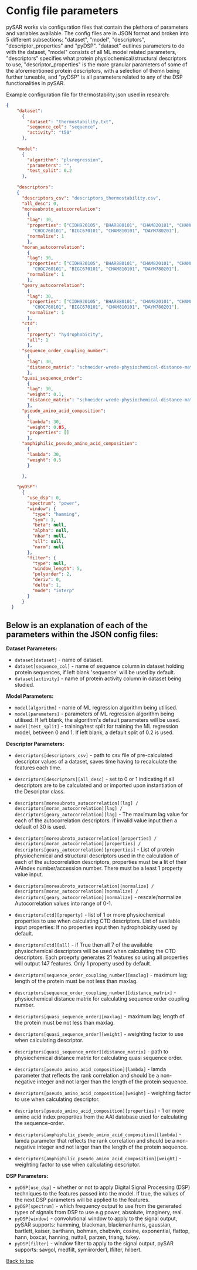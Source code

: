 # Config file parameters <a name="TOP"></a>

pySAR works via configuration files that contain the plethora of parameters and variables available. The config files are in JSON format and broken into 5 different subsections: "dataset", "model", "descriptors", "descriptor_properties" and "pyDSP". "dataset" outlines parameters to do with the dataset, "model" consists of all ML model related parameters, "descriptors" specifies what protein physiochemical/structural descriptors to use, "descriptor_properties" is the more granular parameters of some of the aforementioned protein descriptors, with a selection of themn being further tuneable, and "pyDSP" is all parameters related to any of the DSP functionalities in pySAR. <br>

Example configuration file for thermostability.json used in research:

```json
{
    "dataset": 
      {
        "dataset": "thermostability.txt",
        "sequence_col": "sequence",
        "activity": "t50"
      },
  
    "model": 
      {
        "algorithm": "plsregression",
        "parameters": "",
        "test_split": 0.2
      },
  
    "descriptors":
    {
      "descriptors_csv": "descriptors_thermostability.csv",
      "all_desc": 0,
      "moreaubroto_autocorrelation":
        {
        "lag": 30,
        "properties": ["CIDH920105", "BHAR880101", "CHAM820101", "CHAM820102",
          "CHOC760101", "BIGC670101", "CHAM810101", "DAYM780201"],
        "normalize": 1
        },
      "moran_autocorrelation":
        {
        "lag": 30,
        "properties": ["CIDH920105", "BHAR880101", "CHAM820101", "CHAM820102",
          "CHOC760101", "BIGC670101", "CHAM810101", "DAYM780201"],
        "normalize": 1
        },
      "geary_autocorrelation":
        {
        "lag": 30,
        "properties": ["CIDH920105", "BHAR880101", "CHAM820101", "CHAM820102",
          "CHOC760101", "BIGC670101", "CHAM810101", "DAYM780201"],
        "normalize": 1
        },
      "ctd":
        {
        "property": "hydrophobicity",
        "all": 1
        },
      "sequence_order_coupling_number":
        {
        "lag": 30,
        "distance_matrix": "schneider-wrede-physiochemical-distance-matrix.json"
        },
      "quasi_sequence_order":
        {
        "lag": 30,
        "weight": 0.1,
        "distance_matrix": "schneider-wrede-physiochemical-distance-matrix.json"
        },
      "pseudo_amino_acid_composition":
        {
        "lambda": 30,
        "weight": 0.05,
        "properties": []
        },
      "amphiphilic_pseudo_amino_acid_composition":
        {
        "lambda": 30,
        "weight": 0.5
        }
  
      },

    "pyDSP":
      {
        "use_dsp": 0,
        "spectrum": "power",
        "window": {
          "type": "hamming",
          "sym": 1,
          "beta": null,
          "alpha": null,
          "nbar": null,
          "sll": null,
          "norm": null
        },
        "filter": {
          "type": null,
          "window_length": 5,
          "polyorder": 2,
          "deriv": 0,
          "delta": 1,
          "mode": "interp"
        }
      }  
  }
```
## Below is an explanation of each of the parameters within the JSON config files:

**Dataset Parameters:**
* `dataset[dataset]` - name of dataset.
* `dataset[sequence_col]` - name of sequence column in dataset holding protein sequences, if left blank 'sequence' will be used by default.
* `dataset[activity]` - name of protein activity column in dataset being studied.

**Model Parameters:**
* `model[algorithm]` - name of ML regression algorithm being utilised.
* `model[parameters]` - parameters of ML regression algorithm being utilised. If left blank, the algorithm's default parameters will be used.
* `model[test_split]` - training/test split for training the ML regression model, between 0 and 1. If left blank, a default split of 0.2 is used. 

**Descriptor Parameters:**
* `descriptors[descriptors_csv]` - path to csv file of pre-calculated descriptor values of a dataset, saves time having to recalculate the features each time.
* `descriptors[descriptors][all_desc]` - set to 0 or 1 indicating if all descriptors are to be calculated and or imported upon instantiation of the Descriptor class. 

* `descriptors[moreaubroto_autocorrelation][lag] / descriptors[moran_autocorrelation][lag] / descriptors[geary_autocorrelation][lag]` - The maximum lag value for each of the autocorrelation descriptors. If invalid value input then a default of 30 is used.
* `descriptors[moreaubroto_autocorrelation][properties] / descriptors[moran_autocorrelation][properties] / descriptors[geary_autocorrelation][properties]` - List of protein physiochemical and structural descriptors used in the calculation of each of the autocorrelation descriptors, properties must be a lit of their AAIndex number/accession number. There must be a least 1 property value input.
* `descriptors[moreaubroto_autocorrelation][normalize] / descriptors[moran_autocorrelation][normalize] / descriptors[geary_autocorrelation][normalize]` - rescale/normalize Autocorrelation values into range of 0-1.

* `descriptors[ctd][property]` - list of 1 or more physiochemical properties to use when calculating CTD descriptors. List of available input properties: If no properties input then hydrophobicity used by default.
* `descriptors[ctd][all]` - if True then all 7 of the available physiochemical descriptors will be used when calculating the CTD descriptors. Each proeprty generates 21 features so using all properties will output 147 features. Only 1 property used by default. 

* `descriptors[sequence_order_coupling_number][maxlag]` - maximum lag; length of the protein must be not less than maxlag.
* `descriptors[sequence_order_coupling_number][distance_matrix]` - physiochemical distance matrix for calculating sequence order coupling number.

* `descriptors[quasi_sequence_order][maxlag]` - maximum lag; length of the protein must be not less than maxlag.
* `descriptors[quasi_sequence_order][weight]` - weighting factor to use when calculating descriptor.
* `descriptors[quasi_sequence_order][distance_matrix]` - path to physiochemical distance matrix for calculating quasi sequence order.

* `descriptors[pseudo_amino_acid_composition][lambda]` - lamda parameter that reflects the rank correlation and should be a non-negative integer and not larger than the length of the protein sequence.
* `descriptors[pseudo_amino_acid_composition][weight]` - weighting factor to use when calculating descriptor.
* `descriptors[pseudo_amino_acid_composition][properties]` - 1 or more amino acid index properties from the AAI database used for calculating the sequence-order.

* `descriptors[amphiphilic_pseudo_amino_acid_composition][lambda]` - lamda parameter that reflects the rank correlation and should be a non-negative integer and not larger than the length of the protein sequence.
* `descriptors[amphiphilic_pseudo_amino_acid_composition][weight]` - weighting factor to use when calculating descriptor.

**DSP Parameters:**
* `pyDSP[use_dsp]` - whether or not to apply Digital Signal Processing (DSP) techniques to the features passed into the model. If true, the values of the next DSP parameters will be applied to the features. 
* `pyDSP[spectrum]` - which frequency output to use from the generated types of signals from DSP to use e.g power, absolute, imaginery, real. 
* `pyDSP[window]` - convolutional window to apply to the signal output, pySAR supports: hamming, blackman, blackmanharris, gaussian, bartlett, kaiser, barthann, bohman, chebwin, cosine, exponential, flattop, hann, boxcar, hanning, nuttall, parzen, triang, tukey.
* `pyDSP[filter]` - window filter to apply to the signal output, pySAR supports: savgol, medfilt, symiirorder1, lfilter, hilbert.

[Back to top](#TOP)